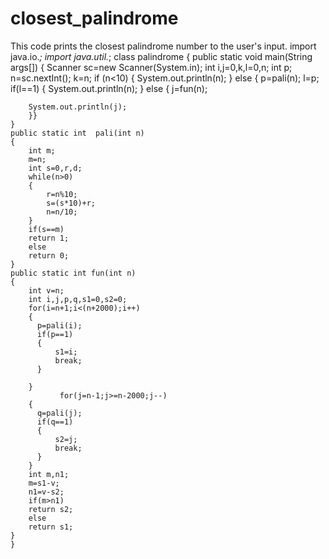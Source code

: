 # closest_palindrome
This code prints the closest palindrome number to the user's input.
import java.io.*;
import java.util.*;
class palindrome
{
    public static void main(String args[])
    {
        Scanner sc=new Scanner(System.in);
        int i,j=0,k,l=0,n;
        int p;
        n=sc.nextInt();
        k=n;
        if (n<10)
        { System.out.println(n);
        }
        else
       { 
            p=pali(n);
            l=p;
        if(l==1)
        {
            System.out.println(n);
        }
        else
        {
        j=fun(n);
     
        System.out.println(j);
        }}  
    }
    public static int  pali(int n)
    {
        int m;
        m=n;
        int s=0,r,d;
        while(n>0)
        {
            r=n%10;
            s=(s*10)+r;
            n=n/10;
        }
        if(s==m)
        return 1;
        else
        return 0;
    }
    public static int fun(int n)
    {
        int v=n;
        int i,j,p,q,s1=0,s2=0;
        for(i=n+1;i<(n+2000);i++)
        {
          p=pali(i);
          if(p==1)
          {
              s1=i;
              break;
          }
          
        }
               for(j=n-1;j>=n-2000;j--)
        {
          q=pali(j);
          if(q==1)
          {
              s2=j;
              break;
          }
        }
        int m,n1;
        m=s1-v;
        n1=v-s2;
        if(m>n1)
        return s2;
        else
        return s1;
    }
    }
